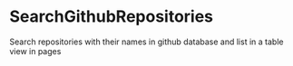 # SearchGithubRepositories
Search repositories with their names in github database and list in a table view in pages
